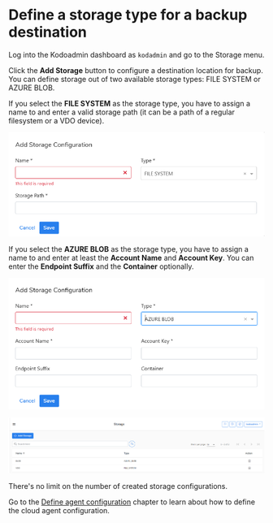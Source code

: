 # Define a storage type for a backup destination

Log into the Kodoadmin dashboard as `kodadmin`  and go to the Storage menu. 

Click the **Add Storage** button to configure a destination location for backup. You can define storage out of two available storage types: FILE SYSTEM or AZURE BLOB.

If you select the **FILE SYSTEM** as the storage type, you have to assign a name to and enter a valid storage path \(it can be a path of a regular filesystem or a VDO device\).

![](../../../.gitbook/assets/kodoadmin-storage-02%20%281%29.png)

If you select the **AZURE BLOB** as the storage type, you have to assign a name to and enter at least the **Account Name** and **Account Key**. You can enter the **Endpoint Suffix** and the **Container** optionally. 

![](../../../.gitbook/assets/kodoadmin-storage-03.png)

![](../../../.gitbook/assets/kodoadmin-storage-01.png)

There's no limit on the number of created storage configurations.

Go to the [Define agent configuration](define-agent-configuration.md) chapter to learn about how to define the cloud agent configuration.

